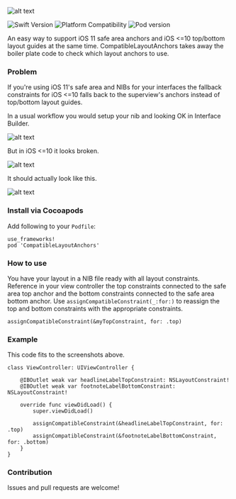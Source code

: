 ![alt text](https://github.com/truffls/compatible-layout-anchors-ios/raw/master/readme-images/logo.png "Compatible Layout Anchors")

![Swift Version](https://img.shields.io/badge/swift-4.1-orange.svg "Swift 4.1")
![Platform Compatibility](https://img.shields.io/badge/platform-ios-lightgrey.svg "Platform iOS")
![Pod version](https://img.shields.io/badge/pod-v2.0.0-blue.svg "Pod version 2.0.0")

An easy way to support iOS 11 safe area anchors and iOS <=10 top/bottom layout guides at the same time. CompatibleLayoutAnchors takes away the boiler plate code to check which layout anchors to use.


### Problem

If you're using iOS 11's safe area and NIBs for your interfaces the fallback constraints for iOS <=10 falls back to the superview's anchors instead of top/bottom layout guides.

In a usual workflow you would setup your nib and looking OK in Interface Builder.

![alt text](https://github.com/truffls/compatible-layout-anchors-ios/raw/master/readme-images/setup-nib.png "Setup NIB")

But in iOS <=10 it looks broken.

![alt text](https://github.com/truffls/compatible-layout-anchors-ios/raw/master/readme-images/before.gif "Broken layout constraints")

It should actually look like this.

![alt text](https://github.com/truffls/compatible-layout-anchors-ios/raw/master/readme-images/after.jpg "Fixed layout constraints")


### Install via Cocoapods

Add following to your `Podfile`:

    use_frameworks!
    pod 'CompatibleLayoutAnchors'


### How to use

You have your layout in a NIB file ready with all layout constraints. Reference in your view controller the top constraints connected to the safe area top anchor and the bottom constraints connected to the safe area bottom anchor. Use `assignCompatibleConstraint(_:for:)` to reassign the top and bottom constraints with the appropriate constraints.

    assignCompatibleConstraint(&myTopConstraint, for: .top)

### Example

This code fits to the screenshots above.

    class ViewController: UIViewController {

        @IBOutlet weak var headlineLabelTopConstraint: NSLayoutConstraint!
        @IBOutlet weak var footnoteLabelBottomConstraint: NSLayoutConstraint!

        override func viewDidLoad() {
            super.viewDidLoad()

            assignCompatibleConstraint(&headlineLabelTopConstraint, for: .top)
            assignCompatibleConstraint(&footnoteLabelBottomConstraint, for: .bottom)
        }
    }

### Contribution

Issues and pull requests are welcome!
